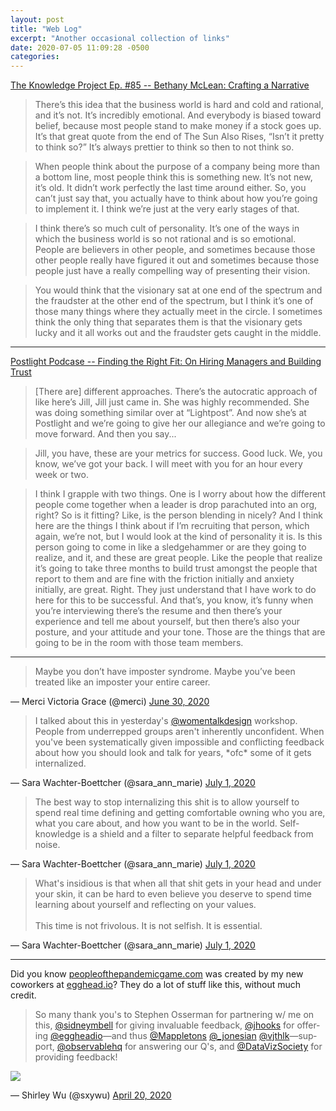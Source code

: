 ```yaml
---
layout: post
title: "Web Log"
excerpt: "Another occasional collection of links"
date: 2020-07-05 11:09:28 -0500
categories: 
---
```


[The Knowledge Project Ep. #85 -- Bethany McLean: Crafting a Narrative](https://fs.blog/knowledge-project/bethany-mclean/)

> There’s this idea that the business world is hard and cold and rational, and it’s not. It’s incredibly emotional. And everybody is biased toward belief, because most people stand to make money if a stock goes up. It’s that great quote from the end of The Sun Also Rises, “Isn’t it pretty to think so?” It’s always prettier to think so then to not think so.

> When people think about the purpose of a company being more than a bottom line, most people think this is something new. It’s not new, it’s old. It didn’t work perfectly the last time around either. So, you can’t just say that, you actually have to think about how you’re going to implement it. I think we’re just at the very early stages of that.

> I think there’s so much cult of personality. It’s one of the ways in which the business world is so not rational and is so emotional. People are believers in other people, and sometimes because those other people really have figured it out and sometimes because those people just have a really compelling way of presenting their vision.

> You would think that the visionary sat at one end of the spectrum and the fraudster at the other end of the spectrum, but I think it’s one of those many things where they actually meet in the circle. I sometimes think the only thing that separates them is that the visionary gets lucky and it all works out and the fraudster gets caught in the middle.

---

[Postlight Podcase -- Finding the Right Fit: On Hiring Managers and Building Trust](https://postlight.com/podcast/finding-the-right-fit-on-hiring-managers-and-building-trust)

> [There are] different approaches. There’s the autocratic approach of like here’s Jill, Jill just came in. She was highly recommended. She was doing something similar over at “Lightpost”. And now she’s at Postlight and we’re going to give her our allegiance and we’re going to move forward. And then you say...

> Jill, you have, these are your metrics for success. Good luck. We, you know, we’ve got your back. I will meet with you for an hour every week or two.

> I think I grapple with two things. One is I worry about how the different people come together when a leader is drop parachuted into an org, right? So is it fitting? Like, is the person blending in nicely? And I think here are the things I think about if I’m recruiting that person, which again, we’re not, but I would look at the kind of personality it is. Is this person going to come in like a sledgehammer or are they going to realize, and it, and these are great people. Like the people that realize it’s going to take three months to build trust amongst the people that report to them and are fine with the friction initially and anxiety initially, are great. Right. They just understand that I have work to do here for this to be successful. And that’s, you know, it’s funny when you’re interviewing there’s the resume and then there’s your experience and tell me about yourself, but then there’s also your posture, and your attitude and your tone. Those are the things that are going to be in the room with those team members.

---

<blockquote class="twitter-tweet"><p lang="en" dir="ltr">Maybe you don’t have imposter syndrome. Maybe you’ve been treated like an imposter your entire career.</p></blockquote>

&mdash; Merci Victoria Grace (@merci) <a href="https://twitter.com/merci/status/1277991691253805057?ref_src=twsrc%5Etfw">June 30, 2020</a>

<blockquote class="twitter-tweet"><p lang="en" dir="ltr">I talked about this in yesterday&#39;s <a href="https://twitter.com/womentalkdesign?ref_src=twsrc%5Etfw">@womentalkdesign</a> workshop. People from underrepped groups aren&#39;t inherently unconfident. When you&#39;ve been systematically given impossible and conflicting feedback about how you should look and talk for years, *ofc* some of it gets internalized.</p></blockquote>

&mdash; Sara Wachter-Boettcher (@sara_ann_marie) <a href="https://twitter.com/sara_ann_marie/status/1278309056227278850?ref_src=twsrc%5Etfw">July 1, 2020</a>

<blockquote class="twitter-tweet"><p lang="en" dir="ltr">The best way to stop internalizing this shit is to allow yourself to spend real time defining and getting comfortable owning who you are, what you care about, and how you want to be in the world. Self-knowledge is a shield and a filter to separate helpful feedback from noise.</p></blockquote>

&mdash; Sara Wachter-Boettcher (@sara_ann_marie) <a href="https://twitter.com/sara_ann_marie/status/1278310714046926849?ref_src=twsrc%5Etfw">July 1, 2020</a>

<blockquote class="twitter-tweet"><p lang="en" dir="ltr">What&#39;s insidious is that when all that shit gets in your head and under your skin, it can be hard to even believe you deserve to spend time learning about yourself and reflecting on your values. <br><br>This time is not frivolous. It is not selfish. It is essential.</p></blockquote>

&mdash; Sara Wachter-Boettcher (@sara_ann_marie) <a href="https://twitter.com/sara_ann_marie/status/1278311283054587911?ref_src=twsrc%5Etfw">July 1, 2020</a>

---

Did you know [peopleofthepandemicgame.com](https://peopleofthepandemicgame.com/) was created by my new coworkers at [egghead.io](https://egghead.io)? They do a lot of stuff like this, without much credit.

<blockquote class="twitter-tweet"><p lang="en" dir="ltr">So many thank you&#39;s to Stephen Osserman for partnering w/ me on this, <a href="https://twitter.com/sidneymbell?ref_src=twsrc%5Etfw">@sidneymbell</a> for giving invaluable feedback, <a href="https://twitter.com/jhooks?ref_src=twsrc%5Etfw">@jhooks</a> for offering <a href="https://twitter.com/eggheadio?ref_src=twsrc%5Etfw">@eggheadio</a>—and thus <a href="https://twitter.com/Mappletons?ref_src=twsrc%5Etfw">@Mappletons</a> <a href="https://twitter.com/_jonesian?ref_src=twsrc%5Etfw">@_jonesian</a> <a href="https://twitter.com/vjthlk?ref_src=twsrc%5Etfw">@vjthlk</a>—support, <a href="https://twitter.com/observablehq?ref_src=twsrc%5Etfw">@observablehq</a> for answering our Q&#39;s, and <a href="https://twitter.com/DataVizSociety?ref_src=twsrc%5Etfw">@DataVizSociety</a> for providing feedback!</p></blockquote>

![]({{site.url}}/assets/2020/07/egghead-credits.png)

&mdash; Shirley Wu (@sxywu) <a href="https://twitter.com/sxywu/status/1252345059950780416?ref_src=twsrc%5Etfw">April 20, 2020</a>
